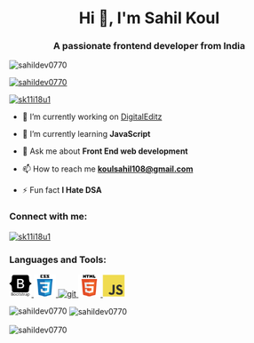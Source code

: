 <h1 align="center">Hi 👋, I'm Sahil Koul</h1>
<h3 align="center">A passionate frontend developer from India</h3>

<p align="left"> <img src="https://komarev.com/ghpvc/?username=sahildev0770&label=Profile%20views&color=0e75b6&style=flat" alt="sahildev0770" /> </p>

<p align="left"> <a href="https://github.com/ryo-ma/github-profile-trophy"><img src="https://github-profile-trophy.vercel.app/?username=sahildev0770" alt="sahildev0770" /></a> </p>

<p align="left"> <a href="https://twitter.com/sk11i18u1" target="blank"><img src="https://img.shields.io/twitter/follow/sk11i18u1?logo=twitter&style=for-the-badge" alt="sk11i18u1" /></a> </p>

- 🔭 I’m currently working on [DigitalEditz](https://www.digitaleditz.xyz/)

- 🌱 I’m currently learning **JavaScript**

- 💬 Ask me about **Front End web development**

- 📫 How to reach me **koulsahil108@gmail.com**

- ⚡ Fun fact **I Hate DSA**

<h3 align="left">Connect with me:</h3>
<p align="left">
<a href="https://twitter.com/sk11i18u1" target="blank"><img align="center" src="https://raw.githubusercontent.com/rahuldkjain/github-profile-readme-generator/master/src/images/icons/Social/twitter.svg" alt="sk11i18u1" height="30" width="40" /></a>
</p>

<h3 align="left">Languages and Tools:</h3>
<p align="left"> <a href="https://getbootstrap.com" target="_blank" rel="noreferrer"> <img src="https://raw.githubusercontent.com/devicons/devicon/master/icons/bootstrap/bootstrap-plain-wordmark.svg" alt="bootstrap" width="40" height="40"/> </a> <a href="https://www.w3schools.com/css/" target="_blank" rel="noreferrer"> <img src="https://raw.githubusercontent.com/devicons/devicon/master/icons/css3/css3-original-wordmark.svg" alt="css3" width="40" height="40"/> </a> <a href="https://git-scm.com/" target="_blank" rel="noreferrer"> <img src="https://www.vectorlogo.zone/logos/git-scm/git-scm-icon.svg" alt="git" width="40" height="40"/> </a> <a href="https://www.w3.org/html/" target="_blank" rel="noreferrer"> <img src="https://raw.githubusercontent.com/devicons/devicon/master/icons/html5/html5-original-wordmark.svg" alt="html5" width="40" height="40"/> </a> <a href="https://developer.mozilla.org/en-US/docs/Web/JavaScript" target="_blank" rel="noreferrer"> <img src="https://raw.githubusercontent.com/devicons/devicon/master/icons/javascript/javascript-original.svg" alt="javascript" width="40" height="40"/> </a> </p>

<p><img align="left" src="https://github-readme-stats.vercel.app/api/top-langs?username=sahildev0770&show_icons=true&locale=en&layout=compact" alt="sahildev0770" /></p>

<p>&nbsp;<img align="center" src="https://github-readme-stats.vercel.app/api?username=sahildev0770&show_icons=true&locale=en" alt="sahildev0770" /></p>

<p><img align="center" src="https://github-readme-streak-stats.herokuapp.com/?user=sahildev0770&" alt="sahildev0770" /></p>
